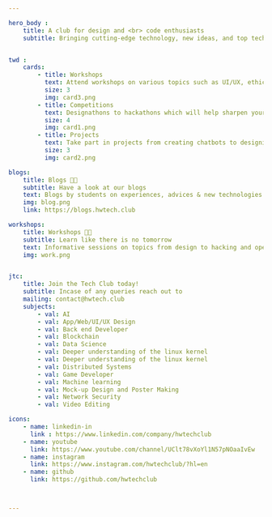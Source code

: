 ```yaml
---

hero_body :
    title: A club for design and <br> code enthusiasts
    subtitle: Bringing cutting-edge technology, new ideas, and top tech-innovators to you


twd :
    cards:
        - title: Workshops
          text: Attend workshops on various topics such as UI/UX, ethical hacking and IPFS
          size: 3
          img: card3.png
        - title: Competitions
          text: Designathons to hackathons which will help sharpen your skills and competitiveness.
          size: 4
          img: card1.png
        - title: Projects
          text: Take part in projects from creating chatbots to designing website generators.
          size: 3
          img: card2.png

blogs:
    title: Blogs 🧑‍💻
    subtitle: Have a look at our blogs
    text: Blogs by students on experiences, advices & new technologies. Feel free to publish your own thoughts or experiences here!
    img: blog.png
    link: https://blogs.hwtech.club

workshops:
    title: Workshops 🧑‍🔧
    subtitle: Learn like there is no tomorrow
    text: Informative sessions on topics from design to hacking and operating systems
    img: work.png


jtc:
    title: Join the Tech Club today!
    subtitle: Incase of any queries reach out to
    mailing: contact@hwtech.club
    subjects:
        - val: AI
        - val: App/Web/UI/UX Design
        - val: Back end Developer
        - val: Blockchain
        - val: Data Science
        - val: Deeper understanding of the linux kernel
        - val: Deeper understanding of the linux kernel
        - val: Distributed Systems
        - val: Game Developer
        - val: Machine learning
        - val: Mock-up Design and Poster Making
        - val: Network Security
        - val: Video Editing

icons:
    - name: linkedin-in
      link : https://www.linkedin.com/company/hwtechclub
    - name: youtube
      link: https://www.youtube.com/channel/UClt78vXoYl1N57pNOaaIvEw
    - name: instagram
      link: https://www.instagram.com/hwtechclub/?hl=en
    - name: github
      link: https://github.com/hwtechclub



---
```

